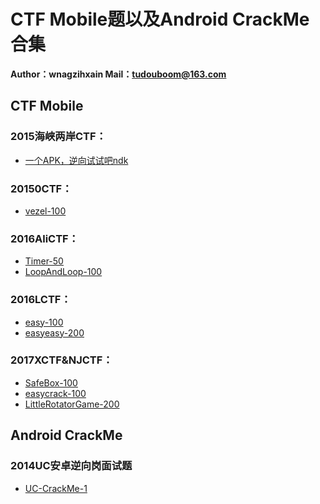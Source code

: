 # CTF Mobile题以及Android CrackMe合集

**Author：wnagzihxain
Mail：tudouboom@163.com**

## CTF Mobile
### 2015海峡两岸CTF：
- [一个APK，逆向试试吧ndk](https://github.com/toToCW/CTF-Mobile/tree/master/2015%E6%B5%B7%E5%B3%A1%E4%B8%A4%E5%B2%B8CTF/%E4%B8%80%E4%B8%AAAPK%EF%BC%8C%E9%80%86%E5%90%91%E8%AF%95%E8%AF%95%E5%90%A7ndk)

### 20150CTF：
- [vezel-100](http://www.wangzhixian.org/AndroidCrackMe/20150CTF-vezel-100/article.html)

### 2016AliCTF：
- [Timer-50](http://www.wangzhixian.org/AndroidCrackMe/2016AliCTF-Timer-android-50/article.html)
- [LoopAndLoop-100](http://www.wangzhixian.org/AndroidCrackMe/2016AliCTF-LoopAndLoop-android-100/article.html)

### 2016LCTF：
- [easy-100](http://www.wangzhixian.org/AndroidCrackMe/2016LCTF-easy-100/article.html)
- [easyeasy-200](http://www.wangzhixian.org/AndroidCrackMe/2016LCTF-easyeasy-200/article.html)

### 2017XCTF&NJCTF：
- [SafeBox-100](http://www.wangzhixian.org/AndroidCrackMe/2017XCTF&NJCTF-SafeBox-100/article.html)
- [easycrack-100](http://www.wangzhixian.org/AndroidCrackMe/2017XCTF&NJCTF-easycrack-100/article.html)
- [LittleRotatorGame-200](http://www.wangzhixian.org/AndroidCrackMe/2017XCTF&NJCTF-LittleRotatorGame-200/article.html)


## Android CrackMe
### 2014UC安卓逆向岗面试题
- [UC-CrackMe-1](http://www.wangzhixian.org/AndroidCrackMe/2014UC%E5%AE%89%E5%8D%93%E9%80%86%E5%90%91%E5%B2%97%E9%9D%A2%E8%AF%95%E9%A2%98%E4%B8%80/article.html)